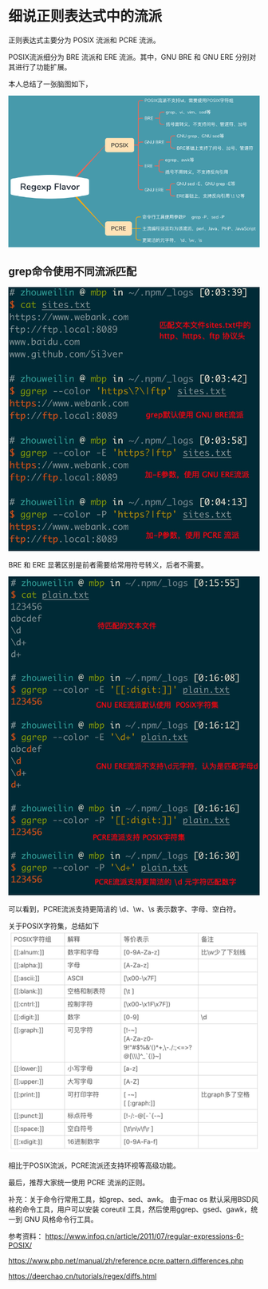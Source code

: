 # 细说正则表达式中的流派

正则表达式主要分为 POSIX 流派和 PCRE 流派。

POSIX流派细分为 BRE 流派和 ERE 流派。其中，GNU BRE 和 GNU ERE 分别对其进行了功能扩展。

本人总结了一张脑图如下，

![](media/Snipaste_2020-06-29_23-53-30.png)
 
##  grep命令使用不同流派匹配

![](media/15934471787907.jpg)

BRE 和 ERE 显著区别是前者需要给常用符号转义，后者不需要。

![](media/15934475832957.jpg)

可以看到，PCRE流派支持更简洁的 \d、\w、\s 表示数字、字母、空白符。

关于POSIX字符集，总结如下
![](media/15934464443045.jpg)
 
相比于POSIX流派，PCRE流派还支持环视等高级功能。

最后，推荐大家统一使用 PCRE 流派的正则。

补充：关于命令行常用工具，如grep、sed、awk。 由于mac os 默认采用BSD风格的命令工具，用户可以安装 coreutil 工具，然后使用ggrep、gsed、gawk，统一到 GNU 风格命令行工具。

参考资料：
https://www.infoq.cn/article/2011/07/regular-expressions-6-POSIX/

https://www.php.net/manual/zh/reference.pcre.pattern.differences.php

https://deerchao.cn/tutorials/regex/diffs.html



